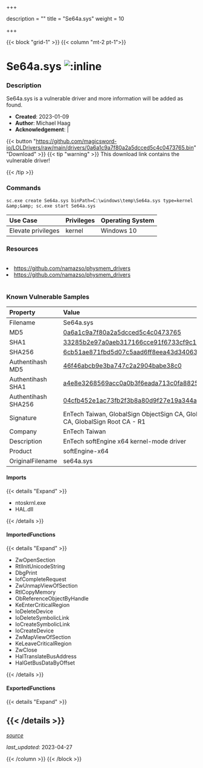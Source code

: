 +++

description = ""
title = "Se64a.sys"
weight = 10

+++


{{< block "grid-1" >}}
{{< column "mt-2 pt-1">}}


# Se64a.sys ![:inline](/images/twitter_verified.png) 


### Description

Se64a.sys is a vulnerable driver and more information will be added as found.

- **Created**: 2023-01-09
- **Author**: Michael Haag
- **Acknowledgement**:  | [](https://twitter.com/)

{{< button "https://github.com/magicsword-io/LOLDrivers/raw/main/drivers/0a6a1c9a7f80a2a5dcced5c4c0473765.bin" "Download" >}}
{{< tip "warning" >}}
This download link contains the vulnerable driver!

{{< /tip >}}

### Commands

```
sc.exe create Se64a.sys binPath=C:\windows\temp\Se64a.sys type=kernel &amp;&amp; sc.exe start Se64a.sys
```

| Use Case | Privileges | Operating System | 
|:---- | ---- | ---- |
| Elevate privileges | kernel | Windows 10 |

### Resources
<br>
<li><a href=" https://github.com/namazso/physmem_drivers"> https://github.com/namazso/physmem_drivers</a></li>
<li><a href="https://github.com/namazso/physmem_drivers">https://github.com/namazso/physmem_drivers</a></li>
<br>

### Known Vulnerable Samples

| Property           | Value |
|:-------------------|:------|
| Filename           | Se64a.sys |
| MD5                | [0a6a1c9a7f80a2a5dcced5c4c0473765](https://www.virustotal.com/gui/file/0a6a1c9a7f80a2a5dcced5c4c0473765) |
| SHA1               | [33285b2e97a0aeb317166cce91f6733cf9c1ad53](https://www.virustotal.com/gui/file/33285b2e97a0aeb317166cce91f6733cf9c1ad53) |
| SHA256             | [6cb51ae871fbd5d07c5aad6ff8eea43d34063089528603ca9ceb8b4f52f68ddc](https://www.virustotal.com/gui/file/6cb51ae871fbd5d07c5aad6ff8eea43d34063089528603ca9ceb8b4f52f68ddc) |
| Authentihash MD5   | [46f46abcb9e3ba747c2a2904babe38c0](https://www.virustotal.com/gui/search/authentihash%253A46f46abcb9e3ba747c2a2904babe38c0) |
| Authentihash SHA1  | [a4e8e3268569acc0a0b3f6eada713c0fa8825463](https://www.virustotal.com/gui/search/authentihash%253Aa4e8e3268569acc0a0b3f6eada713c0fa8825463) |
| Authentihash SHA256| [04cfb452e1ac73fb2f3b8a80d9f27e19a344a6bf0f74c7f9cae3ae82d3770195](https://www.virustotal.com/gui/search/authentihash%253A04cfb452e1ac73fb2f3b8a80d9f27e19a344a6bf0f74c7f9cae3ae82d3770195) |
| Signature         | EnTech Taiwan, GlobalSign ObjectSign CA, GlobalSign Primary Object Publishing CA, GlobalSign Root CA - R1   |
| Company           | EnTech Taiwan |
| Description       | EnTech softEngine x64 kernel-mode driver |
| Product           | softEngine-x64 |
| OriginalFilename  | se64a.sys |


#### Imports
{{< details "Expand" >}}
* ntoskrnl.exe
* HAL.dll

{{< /details >}}
#### ImportedFunctions
{{< details "Expand" >}}
* ZwOpenSection
* RtlInitUnicodeString
* DbgPrint
* IofCompleteRequest
* ZwUnmapViewOfSection
* RtlCopyMemory
* ObReferenceObjectByHandle
* KeEnterCriticalRegion
* IoDeleteDevice
* IoDeleteSymbolicLink
* IoCreateSymbolicLink
* IoCreateDevice
* ZwMapViewOfSection
* KeLeaveCriticalRegion
* ZwClose
* HalTranslateBusAddress
* HalGetBusDataByOffset

{{< /details >}}
#### ExportedFunctions
{{< details "Expand" >}}

{{< /details >}}
-----



[*source*](https://github.com/magicsword-io/LOLDrivers/tree/main/yaml/se64a.yaml)

*last_updated:* 2023-04-27








{{< /column >}}
{{< /block >}}
